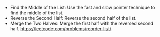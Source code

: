 -  Find the Middle of the List: Use the fast and slow pointer technique to find the middle of the list.
- Reverse the Second Half: Reverse the second half of the list.
- Merge the Two Halves: Merge the first half with the reversed second half.
https://leetcode.com/problems/reorder-list/